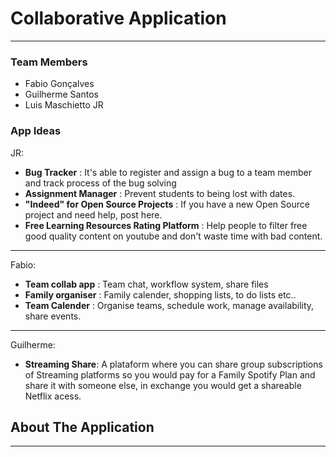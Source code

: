 # Collaborative Application
--------------------------

### Team Members
- Fabio Gonçalves
- Guilherme Santos
- Luis Maschietto JR

### App Ideas
JR:
- **Bug Tracker** : It's able to register and assign a bug to a team member and track process of the bug solving
- **Assignment Manager** : Prevent students to being lost with dates.
- **"Indeed" for Open Source Projects** : If you have a new Open Source project and need help, post here.
- **Free Learning Resources Rating Platform** : Help people to filter free good quality content on youtube and don't waste time with bad content.

--------------------------
Fabio:
- **Team collab app** : Team chat, workflow system, share files
- **Family organiser** : Family calender, shopping lists, to do lists etc..
- **Team Calender** : Organise teams, schedule work, manage availability, share events.

--------------------------
Guilherme:
- **Streaming Share**: A plataform where you can share group subscriptions of Streaming platforms so you would pay for a Family Spotify Plan and share it with someone else, in exchange you would get a shareable Netflix acess. 



## About The Application
--------------------------
